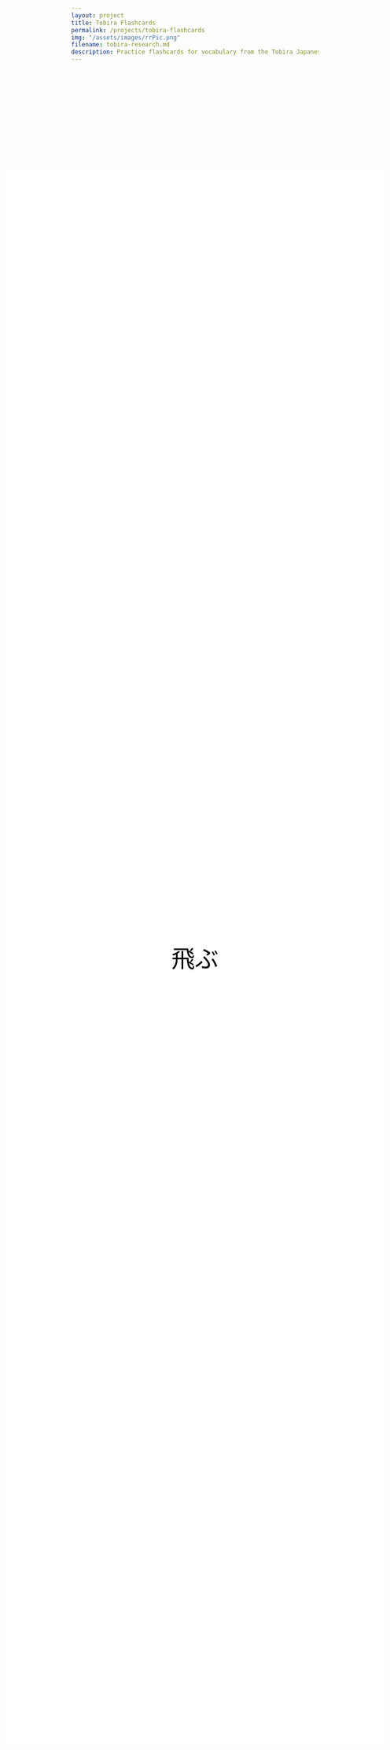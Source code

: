 ```yaml
---
layout: project
title: Tobira Flashcards
permalink: /projects/tobira-flashcards
img: "/assets/images/rrPic.png"
filename: tobira-research.md
description: Practice flashcards for vocabulary from the Tobira Japanese textbooks. Can choose cards based on chapter, and can choose what is on each side of the flashcard from Kanji, the kana reading, and the English meaning.
---
```


<!-- <html lang="en">
<meta charset="UTF-8">
<meta name="viewport" content="width=device-width,initial-scale=1">
<link rel="stylesheet" href="">

<body>

<div class="">
 <h1>This is Rodrick's Rangers</h1>
 <p>This is a paragraph.</p>
 <p>This is another paragraph.</p>
</div>

</body>
</html> -->
<html>
  <head>
    <title>White Rectangle with Japanese Text</title>
    <style>
      /* CSS to style the white rectangle */
      .white-rectangle {
        background-color: white;
        color: black;
        font-size: 5vw;
        text-align: center;
        position: absolute;
        top: 50%;
        left: 50%;
        transform: translate(-50%, -50%);
        width: 80%;
        height: 80%;
        display: flex;
        justify-content: center;
        align-items: center;
      }
    </style>
  </head>
  <body>
    <div class="white-rectangle">
      飛ぶ
    </div>
    <script>
      // JavaScript to scale the white rectangle
      const whiteRectangle = document.querySelector('.white-rectangle');
      const resizeRectangle = () => {
        const w = window.innerWidth;
        const h = window.innerHeight;
        const rectangleWidth = w * 0.8;
        const rectangleHeight = h * 0.8 - 300;
        whiteRectangle.style.width = rectangleWidth + 'px';
        whiteRectangle.style.height = rectangleHeight + 'px';
      };
      window.addEventListener('resize', resizeRectangle);
      resizeRectangle();
    </script>
  </body>
</html>